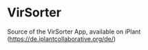 VirSorter
=========

Source of the VirSorter App, available on iPlant (https://de.iplantcollaborative.org/de/)
